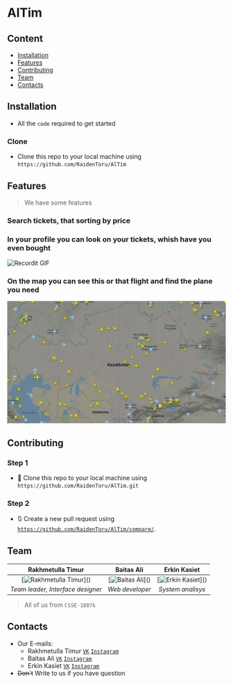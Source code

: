 # AlTim

## Content
- [Installation](#installation)
- [Features](#features)
- [Contributing](#contributing)
- [Team](#team)
- [Contacts](#contacts)

## Installation
- All the `code` required to get started

### Clone
- Clone this repo to your local machine using `https://github.com/RaidenToru/AlTim`

## Features
> We have some features

### Search tickets, that sorting by price
### In your profile you can look on your tickets, whish have you even bought

![Recordit GIF](http://g.recordit.co/qR3wJMmaK6.gif)
### On the map you can see this or that flight and find the plane you need

![Map](https://raw.githubusercontent.com/RaidenToru/AlTim/master/Altim/static/images/map.png)

## Contributing

### Step 1
- 👯 Clone this repo to your local machine using `https://github.com/RaidenToru/AlTim.git`

### Step 2

- 🔃 Create a new pull request using <a href="https://github.com/RaidenToru/AlTim/compare/" target="_blank">`https://github.com/RaidenToru/AlTim/compare/`</a>.

## Team

|**Rakhmetulla Timur**|**Baitas Ali**|**Erkin Kasiet**|
| :---: |:---:| :---:|
|[![Rakhmetulla Timur]("https://avatars1.githubusercontent.com/u/57407430?s=460&v=4&s=200")]()|[![Baitas Ali]("https://avatars0.githubusercontent.com/u/57811780?s=460&v=4&s=200")]()|[![Erkin Kasiet]("https://avatars3.githubusercontent.com/u/58031346?s=460&v=4&s=200")]()|
|*Team leader, Interface designer*|*Web developer*|*System analisys*|

> All of us from `CSSE-1807k`

## Contacts
- Our E-mails:
	- Rakhmetulla Timur <a href="https://vk.com/id277209917">`VK`</a> <a href="https://www.instagram.com/ferrum_rt/?hl=ru">`Instagram`</a>
	- Baitas Ali <a href="https://vk.com/raidentoru">`VK`</a> <a href="https://www.instagram.com/raidentoru/?hl=ru">`Instagram`</a>
	- Erkin Kasiet <a href="https://vk.com/id273346823">`VK`</a> <a href="https://www.instagram.com/kasiet.o_0/?hl=ru">`Instagram`</a>
- ~~Don`t~~ Write to us if you have question

